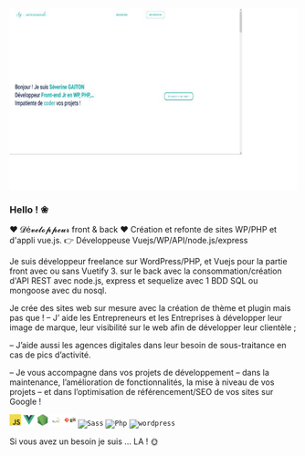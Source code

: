 <img align="center" alt="GIF" src="https://github.com/enirevescode/enirevescode/blob/main/1653393594824.jfif" width="700" height="320" />

### Hello ! ❀

♥ 𝓓é𝓿𝓮𝓵𝓸𝓹𝓹𝓮𝓾𝓻 front & back ♥ Création et refonte de sites WP/PHP et d'appli vue.js. 👉 Développeuse Vuejs/WP/API/node.js/express

Je suis développeur freelance sur WordPress/PHP, et Vuejs pour la partie front avec ou sans Vuetify 3.
 sur le back avec la consommation/création d'API REST avec node.js, express et sequelize avec 1 BDD SQL ou mongoose avec du nosql.

Je crée des sites web sur mesure avec la création de thème et plugin mais pas que !
– J’ aide les Entrepreneurs et les Entreprises à développer leur image de marque, leur visibilité sur le web afin de développer leur clientèle ;

– J’aide aussi les agences digitales dans leur besoin de sous-traitance en cas de pics d’activité.

– Je vous accompagne dans vos projets de développement
– dans la maintenance, l’amélioration de fonctionnalités, la mise à niveau de vos projets
– et dans l’optimisation de référencement/SEO de vos sites sur Google !

<code><img height="20" src="https://raw.githubusercontent.com/github/explore/80688e429a7d4ef2fca1e82350fe8e3517d3494d/topics/javascript/javascript.png"></code>
<code><img height="20" src="https://raw.githubusercontent.com/github/explore/80688e429a7d4ef2fca1e82350fe8e3517d3494d/topics/vue/vue.png"></code>
<code><img height="20" src="https://raw.githubusercontent.com/github/explore/80688e429a7d4ef2fca1e82350fe8e3517d3494d/topics/nodejs/nodejs.png"></code>
<code><img height="20" src="https://raw.githubusercontent.com/github/explore/80688e429a7d4ef2fca1e82350fe8e3517d3494d/topics/mysql/mysql.png"></code>
<code><img height="20" src="https://raw.githubusercontent.com/github/explore/80688e429a7d4ef2fca1e82350fe8e3517d3494d/topics/git/git.png"></code>
<code><img height="20" alt='Sass' src='https://img.shields.io/badge/Sass-100000?style=for-the-badge&logo=Sass&logoColor=white&labelColor=F132D2&color=F426A8'/></code>
<code><img height="20" alt='Php' src='https://img.shields.io/badge/Php_8-100000?style=for-the-badge&logo=Php&logoColor=A0C7DE&labelColor=1E282C&color=5F92AD'/></code>
<code><img height="20" alt='wordpress' src='https://img.shields.io/badge/wordpress_6-100000?style=for-the-badge&logo=wordpress&logoColor=white&labelColor=0D59E7&color=09090B'/></code>

Si vous avez un besoin je suis … LA !
🌞


